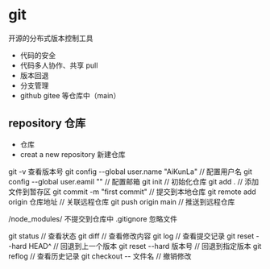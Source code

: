 # git

开源的分布式版本控制工具

- 代码的安全
- 代码多人协作、共享 pull
- 版本回退
- 分支管理
- github gitee 等仓库中（main）

## repository 仓库

- 仓库
- creat a new repository 新建仓库

git -v 查看版本号
git config --global user.name "AiKunLa" // 配置用户名
git config --global user.eamil "" // 配置邮箱
git init // 初始化仓库
git add . // 添加文件到暂存区 
git commit -m "first commit" // 提交到本地仓库
git remote add origin 仓库地址 // 关联远程仓库
git push origin main // 推送到远程仓库


/node_modules/ 不提交到仓库中
.gitignore 忽略文件

git status // 查看状态
git diff // 查看修改内容
git log // 查看提交记录
git reset --hard HEAD^ // 回退到上一个版本
git reset --hard 版本号 // 回退到指定版本
git reflog // 查看历史记录
git checkout -- 文件名 // 撤销修改